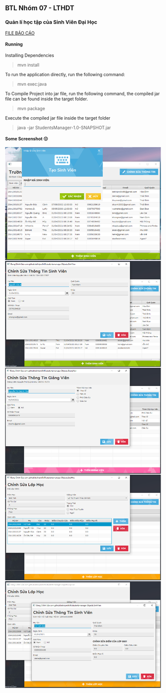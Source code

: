 ## BTL Nhóm 07 - LTHDT
### Quản lí học tập của Sinh Viên Đại Học

[FILE BÁO CÁO](B%C3%81O%20C%C3%81O.docx)

#### Running

Installing Dependencies

> mvn install

To run the application directly, run the following command:

> mvn exec:java

To Compile Project into jar file, run the following command, the compiled jar file can be found inside the target folder.

> mvn package

Execute the compiled jar file inside the target folder

> java -jar StudentsManager-1.0-SNAPSHOT.jar

#### Some Screenshot 😗

![Screenshot 1](/img/sc1.png)
![Screenshot 2](/img/sc2.png)
![Screenshot 3](/img/sc3.png)
![Screenshot 4](/img/sc4.png)
![Screenshot 5](/img/sc5.png)